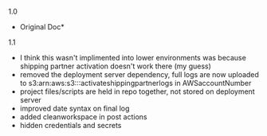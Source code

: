 1.0
* Original Doc*

1.1
- I think this wasn't implimented into lower environments was because shipping partner activation doesn't work there (my guess)
- removed the deployment server dependency, full logs are now uploaded to s3:arn:aws:s3:::activateshippingpartnerlogs in AWSaccountNumber
- project files/scripts are held in repo together, not stored on deployment server
- improved date syntax on final log
- added cleanworkspace in post actions
- hidden credentials and secrets
